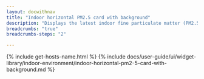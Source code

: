 ```yaml
---
layout: docwithnav
title: "Indoor horizontal PM2.5 card with background"
description: "Displays the latest indoor fine particulate matter (PM2.5) telemetry in a scalable horizontal layout with the background image."
breadcrumbs: "true"
breadcrumbs-steps: "2"

---
```

{% include get-hosts-name.html %}
{% include docs/user-guide/ui/widget-library/indoor-environment/indoor-horizontal-pm2-5-card-with-background.md %}
